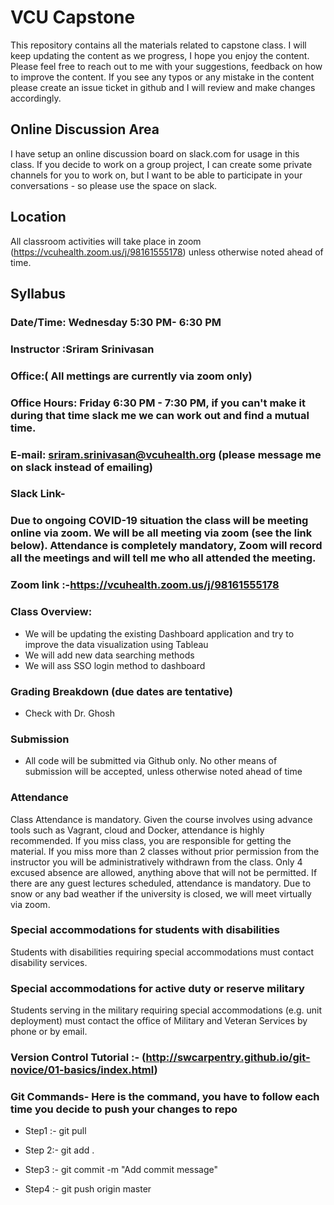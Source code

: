# VCU Capstone

This repository contains all the materials related to capstone class. I will keep updating the content as we progress, I hope you enjoy the content. Please feel free to reach out to me with your suggestions, feedback on how to improve the content. If you see any typos or any mistake in the content please create an issue ticket in github and I will review and make changes accordingly.

## Online Discussion Area
I have setup an online discussion board on slack.com for usage in this class. If you decide to work on a group project, I can create some private channels for you to work on, but I want to be able to participate in your conversations - so please use the space on slack.



## Location
All classroom activities will take place in zoom (https://vcuhealth.zoom.us/j/98161555178) unless otherwise noted ahead of time.


## Syllabus
### Date/Time:  Wednesday 5:30 PM- 6:30 PM
### Instructor :Sriram Srinivasan
### Office:( All mettings are currently via zoom only)
### Office Hours: Friday 6:30 PM - 7:30 PM, if you can't make it during that time slack me we can work out and find a mutual time.
### E-mail: sriram.srinivasan@vcuhealth.org (please message me on slack instead of emailing)
### Slack Link- 
### Due to ongoing COVID-19 situation the class will be meeting online via zoom. We will be all meeting via zoom (see the link below). Attendance is completely mandatory, Zoom will record all the meetings and will tell me who all attended the meeting. 
### Zoom link :-https://vcuhealth.zoom.us/j/98161555178

### Class Overview:	
- We will be updating the existing Dashboard application and try to improve the data visualization using Tableau
- We will add new data searching methods
- We will ass SSO login method to dashboard



### Grading Breakdown (due dates are tentative)
- Check with Dr. Ghosh





### Submission
- All code will be submitted via Github only. No other means of submission will be accepted, unless otherwise noted ahead of time






### Attendance
Class Attendance is mandatory. Given the course involves using advance tools such as Vagrant, cloud and Docker, attendance is highly recommended. If you miss class, you are responsible for getting the material. If you miss more than 2 classes without prior permission from the instructor you will be administratively withdrawn from the class. Only 4 excused absence are allowed, anything above that will not be permitted. If there are any guest lectures scheduled, attendance is mandatory.  Due to snow or any bad weather if the university is closed, we will meet virtually via zoom.   

### Special accommodations for students with disabilities
Students with disabilities requiring special accommodations must contact disability services. 

### Special accommodations for active duty or reserve military
Students serving in the military requiring special accommodations (e.g. unit deployment) must contact the office of Military and Veteran Services by phone or by email.


### Version Control Tutorial :- (http://swcarpentry.github.io/git-novice/01-basics/index.html)
### Git Commands- Here is the command, you have to follow each time you decide to push your changes to repo

- Step1 :- git pull

- Step 2:- git add .

- Step3 :- git commit -m "Add commit message"

- Step4 :- git push origin master




